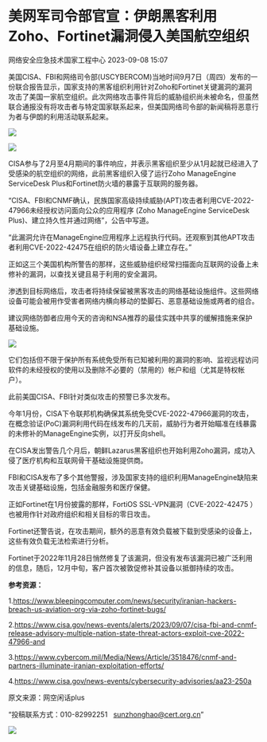 #  美网军司令部官宣：伊朗黑客利用Zoho、Fortinet漏洞侵入美国航空组织   
 网络安全应急技术国家工程中心   2023-09-08 15:07  
  
美国CISA、FBI和网络司令部(USCYBERCOM)当地时间9月7日（周四）发布的一份联合报告显示，国家支持的黑客组织利用针对Zoho和Fortinet关键漏洞的漏洞攻击了美国一家航空组织。此次网络攻击事件背后的威胁组织尚未被命名，但虽然联合通报没有将攻击者与特定国家联系起来，但美国网络司令部的新闻稿将恶意行为者与伊朗的利用活动联系起来。  
  
![](https://mmbiz.qpic.cn/mmbiz_png/0KRmt3K30icUhGXF6BjKFj0hMtoPC77eddkoACia7Mn6HP3jrwwPk4r11oE2Mb5qvYkTtmOzFgVmX5W6za8qx2zQ/640?wx_fmt=png&wxfrom=13&tp=wxpic "")  
  
![](https://mmbiz.qpic.cn/mmbiz_png/0KRmt3K30icUhGXF6BjKFj0hMtoPC77ediaFTTbR4YoME07fh9AoaTodTFHNzibzOEAyb0AYgC4NZyTcyZV0ThpDg/640?wx_fmt=png&tp=wxpic&wxfrom=5&wx_lazy=1&wx_co=1 "")  
  
CISA参与了2月至4月期间的事件响应，并表示黑客组织至少从1月起就已经进入了受感染的航空组织的网络，此前黑客组织入侵了运行Zoho ManageEngine ServiceDesk Plus和Fortinet防火墙的暴露于互联网的服务器。  
  
“CISA、FBI和CNMF确认，民族国家高级持续威胁(APT)攻击者利用CVE-2022-47966未经授权访问面向公众的应用程序 (Zoho ManageEngine ServiceDesk Plus)、建立持久性并通过网络”，公告中写道。  
  
“此漏洞允许在ManageEngine应用程序上远程执行代码。还观察到其他APT攻击者利用CVE-2022-42475在组织的防火墙设备上建立存在。”  
  
正如这三个美国机构所警告的那样，这些威胁组织经常扫描面向互联网的设备上未修补的漏洞，以查找关键且易于利用的安全漏洞。  
  
渗透到目标网络后，攻击者将持续保留被黑客攻击的网络基础设施组件。这些网络设备可能会被用作受害者网络内横向移动的垫脚石、恶意基础设施或两者的组合。  
  
建议网络防御者应用今天的咨询和NSA推荐的最佳实践中共享的缓解措施来保护基础设施。  
  
![](https://mmbiz.qpic.cn/mmbiz_png/0KRmt3K30icUhGXF6BjKFj0hMtoPC77ed4azP5hD1HG4HPbicuAGNUyELSjEQNPsbskoXI5HOJDiaeJS3ibxBO9cew/640?wx_fmt=png&tp=wxpic&wxfrom=5&wx_lazy=1&wx_co=1 "")  
  
它们包括但不限于保护所有系统免受所有已知被利用的漏洞的影响、监视远程访问软件的未经授权的使用以及删除不必要的（禁用的）帐户和组（尤其是特权帐户）。  
  
此前美国CISA、FBI针对类似攻击的预警已多次发布。  
  
今年1月份，CISA下令联邦机构确保其系统免受CVE-2022-47966漏洞的攻击，在概念验证(PoC)漏洞利用代码在线发布的几天前，威胁行为者开始瞄准在线暴露的未修补的ManageEngine实例，以打开反向shell。   
  
在CISA发出警告几个月后，朝鲜Lazarus黑客组织也开始利用Zoho漏洞，成功入侵了医疗机构和互联网骨干基础设施提供商。  
  
FBI和CISA发布了多个其他警报，涉及国家支持的组织利用ManageEngine缺陷来攻击关键基础设施，包括金融服务和医疗保健。  
  
正如Fortinet在1月份披露的那样，FortiOS SSL-VPN漏洞（CVE-2022-42475 ）也被用作针对政府组织和相关目标的零日攻击。  
  
Fortinet还警告说，在攻击期间，额外的恶意有效负载被下载到受感染的设备上，这些有效负载无法检索进行分析。  
  
Fortinet于2022年11月28日悄然修复了该漏洞，但没有发布该漏洞已被广泛利用的信息，随后，12月中旬，客户首次被敦促修补其设备以抵御持续的攻击。  
  
**参考资源：**  
  
1.https://www.bleepingcomputer.com/news/security/iranian-hackers-breach-us-aviation-org-via-zoho-fortinet-bugs/  
  
2.https://www.cisa.gov/news-events/alerts/2023/09/07/cisa-fbi-and-cnmf-release-advisory-multiple-nation-state-threat-actors-exploit-cve-2022-47966-and  
  
3.https://www.cybercom.mil/Media/News/Article/3518476/cnmf-and-partners-illuminate-iranian-exploitation-efforts/  
  
4.https://www.cisa.gov/news-events/cybersecurity-advisories/aa23-250a  
  
  
  
原文来源：网空闲话plus  
  
“投稿联系方式：010-82992251   sunzhonghao@cert.org.cn”  
  
![](https://mmbiz.qpic.cn/mmbiz_jpg/GoUrACT176n1NvL0JsVSB8lNDX2FCGZjW0HGfDVnFao65ic4fx6Rv4qylYEAbia4AU3V2Zz801UlicBcLeZ6gS6tg/640?wx_fmt=jpeg&wxfrom=5&wx_lazy=1&wx_co=1 "")  
  
